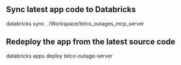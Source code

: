 ## Sync latest app code to Databricks
databricks sync . /Workspace/telco_outages_mcp_server

## Redeploy the app from the latest source code
databricks apps deploy telco-outage-server  

